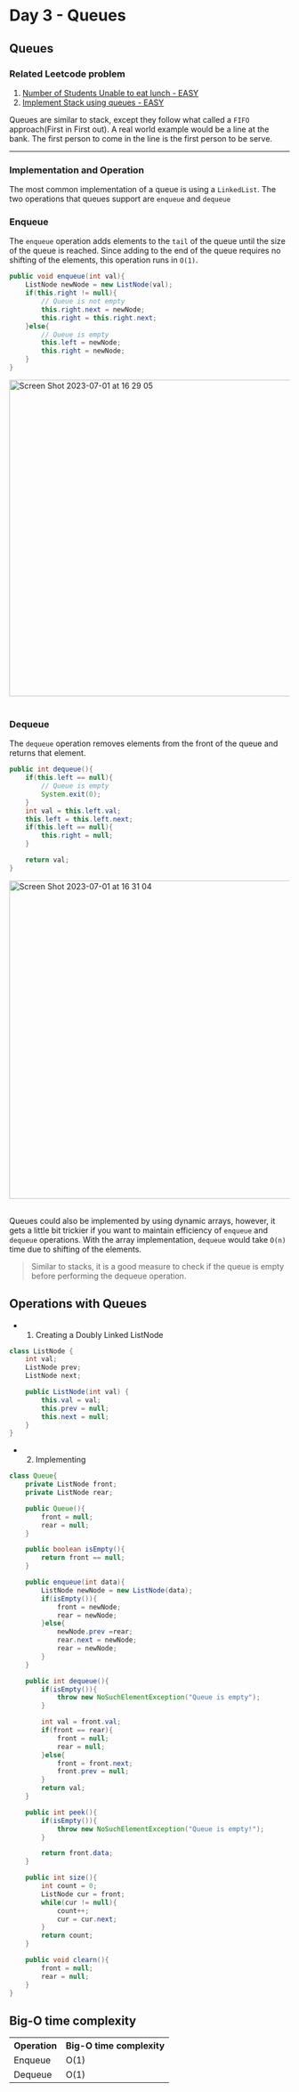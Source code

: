 # Day 3 - Queues

## Queues 

### Related Leetcode problem
1. <a href="https://github.com/Alisherka7/daily_challange_algorithm/blob/main/challenge/day3/NumberOfStudentsUnableToEat.md">Number of Students Unable to eat lunch - EASY</a>
2. <a href="https://github.com/Alisherka7/daily_challange_algorithm/blob/main/challenge/day3/ImplementStackUsingQueue.md">Implement Stack using queues - EASY</a>

Queues are similar to stack, except they follow what called a ```FIFO``` approach(First in First out). A real world example would be a line at the bank. The first person to come in the line is the first person to be serve.
<hr>

### Implementation and Operation
The most common implementation of a queue is using a ```LinkedList```. The two operations that queues support are ```enqueue``` and ```dequeue```

### Enqueue
The ```enqueue``` operation adds elements to the ```tail``` of the queue until the size of the queue is reached. Since adding to the end of the queue requires no shifting of the elements, this operation runs in ```O(1)```. 

```java
public void enqueue(int val){
    ListNode newNode = new ListNode(val);
    if(this.right != null){
        // Queue is not empty
        this.right.next = newNode;
        this.right = this.right.next;
    }else{
        // Queue is empty
        this.left = newNode;
        this.right = newNode;
    }
}
```

<img width="569" alt="Screen Shot 2023-07-01 at 16 29 05" src="https://github.com/Alisherka7/daily_challange_algorithm/assets/38793933/832fd0bb-dab3-4477-b5bd-b404807ef748">

<br>
<br>


### Dequeue

The ```dequeue``` operation removes elements from the front of the queue and returns that element. 

```java
public int dequeue(){
    if(this.left == null){
        // Queue is empty
        System.exit(0);
    }
    int val = this.left.val;
    this.left = this.left.next;
    if(this.left == null){
        this.right = null;
    }

    return val;
}
```

<img width="572" alt="Screen Shot 2023-07-01 at 16 31 04" src="https://github.com/Alisherka7/daily_challange_algorithm/assets/38793933/19575552-f1d3-4b43-8e91-35784f5164ed">

<br>
<br>

Queues could also be implemented by using dynamic arrays, however, it gets a little bit trickier if you want to maintain efficiency of ```enqueue``` and ```dequeue``` operations. With the array implementation, ```dequeue``` would take ```O(n)``` time due to shifting of the elements.

> Similar to stacks, it is a good measure to check if the queue is empty before performing the dequeue operation.


## Operations with Queues

* 1. Creating a Doubly Linked ListNode
```java
class ListNode {
    int val;
    ListNode prev;
    ListNode next;

    public ListNode(int val) {
        this.val = val;
        this.prev = null;
        this.next = null;
    }
}
```


* 2. Implementing
```java
class Queue{
    private ListNode front;
    private ListNode rear;

    public Queue(){
        front = null;
        rear = null;
    }

    public boolean isEmpty(){
        return front == null;
    }

    public enqueue(int data){
        ListNode newNode = new ListNode(data);
        if(isEmpty()){
            front = newNode;
            rear = newNode;
        }else{
            newNode.prev =rear;
            rear.next = newNode;
            rear = newNode;
        }
    }

    public int dequeue(){
        if(isEmpty()){
            throw new NoSuchElementException("Queue is empty");
        }

        int val = front.val;
        if(front == rear){
            front = null;
            rear = null;
        }else{
            front = front.next;
            front.prev = null;
        }
        return val;
    }

    public int peek(){
        if(isEmpty()){
            throw new NoSuchElementException("Queue is empty!");
        }

        return front.data;
    }

    public int size(){
        int count = 0;
        ListNode cur = front;
        while(cur != null){
            count++;
            cur = cur.next;
        }
        return count;
    }

    public void clearn(){
        front = null;
        rear = null;
    }
}
```

## Big-O time complexity

<table>
<tr>
<th>Operation</th>
<th>Big-O time complexity</th>
</tr>
<tr>
<td>Enqueue</td>
<td>O(1)</td>
</tr>
<tr>
<td>Dequeue</td>
<td>O(1)</td>
</tr>

</table>

